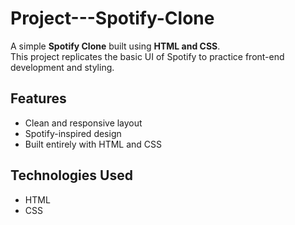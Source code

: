 # Project---Spotify-Clone

A simple **Spotify Clone** built using **HTML and CSS**.  
This project replicates the basic UI of Spotify to practice front-end development and styling.  

## Features  
- Clean and responsive layout  
- Spotify-inspired design  
- Built entirely with HTML and CSS  

## Technologies Used  
- HTML  
- CSS  

